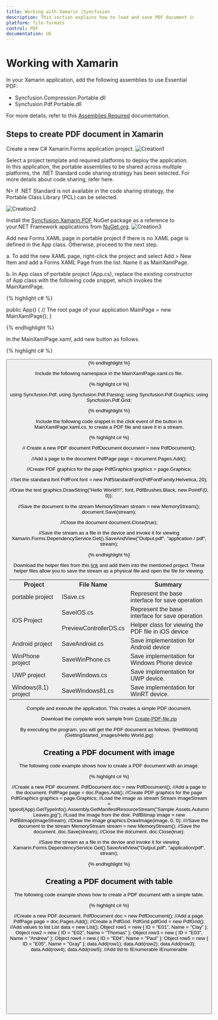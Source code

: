 ```yaml
---
title: Working with Xamarin |Syncfusion
description: This section explains how to load and save PDF document in Xamarin
platform: file-formats
control: PDF
documentation: UG
---
```

# Working with Xamarin

In your Xamarin application, add the following assemblies to use Essential PDF:

* Syncfusion.Compression.Portable.dll
* Syncfusion.Pdf.Portable.dll 

For more details, refer to this [Assemblies Required](/File-Formats/PDF/Assemblies-Required) documentation.

## Steps to create PDF document in Xamarin

Create a new C# Xamarin.Forms application project.
![Creation1](Xamarin_images/Creation1.jpg)

Select a project template and required platforms to deploy the application. In this application, the portable assemblies to be shared across multiple platforms, the .NET Standard code sharing strategy has been selected. For more details about code sharing, refer here.

N> If .NET Standard is not available in the code sharing strategy, the Portable Class Library (PCL) can be selected.

![Creation2](Xamarin_images/Creation2.jpg)

Install the [Syncfusion.Xamarin.PDF](https://www.nuget.org/packages/Syncfusion.Xamarin.PDF/) NuGet package as a reference to your.NET Framework applications from [NuGet.org](https://www.nuget.org/).
![Creation3](Xamarin_images/Creation3.jpg)

Add new Forms XAML page in portable project if there is no XAML page is defined in the App class. Otherwise, proceed to the next step.

a.  To add the new XAML page, right-click the project and select Add > New Item and add a Forms XAML Page from the list. Name it as MainXamlPage.

b.	In App class of portable project (App.cs), replace the existing constructor of App class with the following code snippet, which invokes the MainXamlPage.

{% highlight c# %}

public App()
{
    // The root page of your application
    MainPage = new MainXamlPage();
}

{% endhighlight %}

In the MainXamlPage.xaml, add new button as follows.

{% highlight c# %}
<ContentPage xmlns="http://xamarin.com/schemas/2014/forms"
             xmlns:x="http://schemas.microsoft.com/winfx/2009/xaml"
             x:Class="GettingStarted. MainXamlPage">
<StackLayout VerticalOptions="Center">
  
<Button Text="Generate Document" Clicked="OnButtonClicked" HorizontalOptions="Center"/>
  
</StackLayout>
</ContentPage>
{% endhighlight %}

Include the following namespace in the MainXamlPage.xaml.cs file.

{% highlight c# %}

using Syncfusion.Pdf;
using Syncfusion.Pdf.Parsing;
using Syncfusion.Pdf.Graphics;
using Syncfusion.Pdf.Grid;

{% endhighlight %}

Include the following code snippet in the click event of the button in MainXamlPage.xaml.cs, to create a PDF file and save it in a stream. 
 
{% highlight c# %}

// Create a new PDF document
PdfDocument document = new PdfDocument();

//Add a page to the document
PdfPage page = document.Pages.Add();

//Create PDF graphics for the page
PdfGraphics graphics = page.Graphics;

//Set the standard font
PdfFont font = new PdfStandardFont(PdfFontFamily.Helvetica, 20);

//Draw the text
graphics.DrawString("Hello World!!!", font, PdfBrushes.Black, new PointF(0, 0));

//Save the document to the stream
MemoryStream stream = new MemoryStream();
document.Save(stream);

//Close the document
document.Close(true);

//Save the stream as a file in the device and invoke it for viewing
Xamarin.Forms.DependencyService.Get<ISave>().SaveAndView("Output.pdf", "application / pdf", stream);

{% endhighlight %}

Download the helper files from this [link](http://www.syncfusion.com/downloads/support/directtrac/general/HELPER~1-696201504.ZIP ) and add them into the mentioned project. These helper files allow you to save the stream as a physical file and open the file for viewing.

<table>
  <tr>
    <th>Project</th>
    <th>File Name</th>
	<th>Summary</th>
  </tr>
  <tr>
    <td>portable project</td>
    <td>ISave.cs </td>
	<td>Represent the base interface for save operation</td>	
  </tr>
  <tr>
    <td rowspan="2">iOS Project</td>
    <td>SaveIOS.cs</td>
	<td>Represent the base interface for save operation</td>	
  </tr>
   <tr>    
    <td>PreviewControllerDS.cs</td>
	<td>Helper class for viewing the PDF file in iOS device</td>	
  </tr>
  <tr>
    <td>Android project</td>
    <td>SaveAndroid.cs</td>
	<td>Save implementation for Android device</td>	
  </tr>
  <tr>
    <td>WinPhone project</td>
    <td>SaveWinPhone.cs</td>
	<td>Save implementation for Windows Phone device</td>	
  </tr>
  <tr>
    <td>UWP project</td>
    <td>SaveWindows.cs</td>
	<td>Save implementation for UWP device.</td>	
  </tr>
  <tr>
    <td>Windows(8.1) project </td>
    <td>SaveWindows81.cs</td>
	<td>Save implementation for WinRT device.</td>	
  </tr>     
</table>

Compile and execute the application. This creates a simple PDF document.

Download the complete work sample from [Create-PDF-file.zip](http://www.syncfusion.com/downloads/support/directtrac/general/ze/CreatePDFSample1541042202.zip )

By executing the program, you will get the PDF document as follows.
![HellWorld](GettingStarted_images/Hello World.jpg)
 
## Creating a PDF document with image

The following code example shows how to create a PDF document with an image.

{% highlight c# %}

//Create a new PDF document.
PdfDocument doc = new PdfDocument();
//Add a page to the document.
PdfPage page = doc.Pages.Add();
//Create PDF graphics for the page
PdfGraphics graphics = page.Graphics;
//Load the image as stream
Stream imageStream = typeof(App).GetTypeInfo().Assembly.GetManifestResourceStream("Sample.Assets.Autumn Leaves.jpg");
//Load the image from the disk.
PdfBitmap image = new PdfBitmap(imageStream);
//Draw the image
graphics.DrawImage(image, 0, 0);
////Save the document to the stream
MemoryStream stream = new MemoryStream();
//Save the document.
doc.Save(stream);
//Close the document.
doc.Close(true);

//Save the stream as a file in the device and invoke it for viewing
Xamarin.Forms.DependencyService.Get<ISave>().SaveAndView("Output.pdf", "application/pdf", stream);

{% endhighlight %}

## Creating a PDF document with table

The following code example shows how to create a PDF document with a simple table.
 
{% highlight c# %}

//Create a new PDF document.
PdfDocument doc = new PdfDocument();
//Add a page.
PdfPage page = doc.Pages.Add();
//Create a PdfGrid.
PdfGrid pdfGrid = new PdfGrid();
//Add values to list
List<object> data = new List<object>();
Object row1 = new { ID = "E01", Name = "Clay" };
Object row2 = new { ID = "E02", Name = "Thomas" };
Object row3 = new { ID = "E03", Name = "Andrew" };
Object row4 = new { ID = "E04", Name = "Paul" };
Object row5 = new { ID = "E05", Name = "Gray" };
data.Add(row1);
data.Add(row2);
data.Add(row3);
data.Add(row4);
data.Add(row5);
//Add list to IEnumerable
IEnumerable<object> dataTable = data;
//Assign data source.
pdfGrid.DataSource = dataTable;
//Draw grid to the page of PDF document.
pdfGrid.Draw(page, new PointF(10, 10));
//Save the PDF document to stream.
MemoryStream stream = new MemoryStream();
doc.Save(stream);
//Close the document.
doc.Close(true);

//Save the stream as a file in the device and invoke it for viewing
Xamarin.Forms.DependencyService.Get<ISave>().SaveAndView("Output.pdf", "application/pdf", stream);

{% endhighlight %}

## Creating a simple PDF document with basic elements
The [PdfDocument](https://help.syncfusion.com/cr/file-formats/Syncfusion.Pdf.Base~Syncfusion.Pdf.PdfDocument.html) object represents an entire PDF document that is being created. The following code example shows how to create a PDF document and add a [PdfPage](https://help.syncfusion.com/cr/file-formats/Syncfusion.Pdf.Base~Syncfusion.Pdf.PdfPage.html) to it along with the [PdfPageSettings](https://help.syncfusion.com/cr/file-formats/Syncfusion.Pdf.Base~Syncfusion.Pdf.PdfPageSettings.html).

{% highlight c# %}

//Creates a new PDF document
PdfDocument document = new PdfDocument();
//Adds page settings
document.PageSettings.Orientation = PdfPageOrientation.Landscape;
document.PageSettings.Margins.All = 50;
//Adds a page to the document
PdfPage page = document.Pages.Add();
PdfGraphics graphics = page.Graphics;

{% endhighlight %}

1. Essential PDF has APIs similar to the .NET GDI plus which helps to draw elements to the PDF page just like 2D drawing in .NET. 
2. Unlike System.Drawing APIs all the units are measured in point instead of pixel. 
3. In PDF, all the elements are placed in absolute positions and has the possibility for content overlapping if misplaced. 
4. Essential PDF provides the rendered bounds for each and every elements added through [PdfLayoutResult](https://help.syncfusion.com/cr/file-formats/Syncfusion.Pdf.Base~Syncfusion.Pdf.Graphics.PdfLayoutResult.html) objects. This can be used to add successive elements and prevent content overlap.

The following code example explains how to add an image from disk to a PDF document, by providing the rectangle coordinates. 
 
{% highlight c# %}

//Loads the image as stream
Stream imageStream = typeof(App).GetTypeInfo().Assembly.GetManifestResourceStream("Sample.Assets.AdventureCycle.jpg");
RectangleF bounds = new RectangleF(176, 0, 390, 130);
PdfImage image = PdfImage.FromStream(imageStream);
//Draws the image to the PDF page
page.Graphics.DrawImage(image, bounds);

{% endhighlight %}

The following methods can be used to add text to a PDF document.

1. [DrawString()](https://help.syncfusion.com/cr/file-formats/Syncfusion.Pdf.Base~Syncfusion.Pdf.Graphics.PdfGraphics~DrawString.html) method of the [PdfGraphics](https://help.syncfusion.com/cr/file-formats/Syncfusion.Pdf.Base~Syncfusion.Pdf.Graphics.PdfGraphics.html)
2. [PdfTextElement](https://help.syncfusion.com/cr/file-formats/Syncfusion.Pdf.Base~Syncfusion.Pdf.Graphics.PdfTextElement.html) class.

The ```PdfTextElement``` provides the layout result of the added text by using the location of the next element that decides to prevent content overlapping. This is not available in the ```DrawString``` method. 

The following code example adds the necessary text such as address, invoice number and date to create a basic invoice application. 
 
{% highlight c# %}

PdfBrush solidBrush = new PdfSolidBrush(new PdfColor(126, 151, 173));
bounds = new RectangleF(0, bounds.Bottom + 90, graphics.ClientSize.Width, 30);
//Draws a rectangle to place the heading in that region.
graphics.DrawRectangle(solidBrush, bounds);
//Creates a font for adding the heading in the page
PdfFont subHeadingFont = new PdfStandardFont(PdfFontFamily.TimesRoman, 14);
//Creates a text element to add the invoice number
PdfTextElement element = new PdfTextElement("INVOICE " + id.ToString(), subHeadingFont);
element.Brush = PdfBrushes.White;

//Draws the heading on the page
PdfLayoutResult result = element.Draw(page, new PointF(10, bounds.Top + 8));
string currentDate = "DATE " + DateTime.Now.ToString("MM/dd/yyyy");
//Measures the width of the text to place it in the correct location
SizeF textSize = subHeadingFont.MeasureString(currentDate);
PointF textPosition = new PointF(graphics.ClientSize.Width - textSize.Width - 10, result.Bounds.Y);
//Draws the date by using DrawString method
graphics.DrawString(currentDate, subHeadingFont, element.Brush, textPosition);
PdfFont timesRoman = new PdfStandardFont(PdfFontFamily.TimesRoman, 10);
//Creates text elements to add the address and draw it to the page.
element = new PdfTextElement("BILL TO ", timesRoman);
element.Brush = new PdfSolidBrush(new PdfColor(126, 155, 203));
result = element.Draw(page, new PointF(10, result.Bounds.Bottom + 25));
PdfPen linePen = new PdfPen(new PdfColor(126, 151, 173), 0.70f);
PointF startPoint = new PointF(0, result.Bounds.Bottom + 3);
PointF endPoint = new PointF(graphics.ClientSize.Width, result.Bounds.Bottom + 3);
//Draws a line at the bottom of the address
graphics.DrawLine(linePen, startPoint, endPoint);

{% endhighlight %}

Essential PDF provides two types of table models. The difference between both the table models can be referred from the link 
[Difference between PdfLightTable and PdfGrid](/file-formats/pdf/working-with-tables#difference-between-pdflighttable-and-pdfgrid "difference-between-pdflighttable-and-pdfgrid")

Since the invoice document requires only simple cell customizations, the given code example explains how to create a simple invoice table by using [PdfGrid](https://help.syncfusion.com/cr/file-formats/Syncfusion.Pdf.Base~Syncfusion.Pdf.Grid.PdfGrid.html).
 
{% highlight c# %}

//Creates the datasource for the table
DataTable invoiceDetails = GetProductDetailsAsDataTable();
//Creates a PDF grid
PdfGrid grid = new PdfGrid();
//Adds the data source
grid.DataSource = invoiceDetails;
//Creates the grid cell styles
PdfGridCellStyle cellStyle = new PdfGridCellStyle();
cellStyle.Borders.All = PdfPens.White;
PdfGridRow header = grid.Headers[0];
//Creates the header style
PdfGridCellStyle headerStyle = new PdfGridCellStyle();
headerStyle.Borders.All = new PdfPen(new PdfColor(126, 151, 173));
headerStyle.BackgroundBrush = new PdfSolidBrush(new PdfColor(126, 151, 173));
headerStyle.TextBrush = PdfBrushes.White;
headerStyle.Font = new PdfStandardFont(PdfFontFamily.TimesRoman, 14f, PdfFontStyle.Regular);

//Adds cell customizations
for (int i = 0; i < header.Cells.Count; i++)
{
if (i == 0 || i == 1)
header.Cells[i].StringFormat = new PdfStringFormat(PdfTextAlignment.Left, PdfVerticalAlignment.Middle);
else
header.Cells[i].StringFormat = new PdfStringFormat(PdfTextAlignment.Right, PdfVerticalAlignment.Middle);
}

//Applies the header style
header.ApplyStyle(headerStyle);
cellStyle.Borders.Bottom = new PdfPen(new PdfColor(217, 217, 217), 0.70f);
cellStyle.Font = new PdfStandardFont(PdfFontFamily.TimesRoman, 12f);
cellStyle.TextBrush = new PdfSolidBrush(new PdfColor(131, 130, 136));
//Creates the layout format for grid
PdfGridLayoutFormat layoutFormat = new PdfGridLayoutFormat();
// Creates layout format settings to allow the table pagination
layoutFormat.Layout = PdfLayoutType.Paginate;
//Draws the grid to the PDF page.
PdfGridLayoutResult gridResult = grid.Draw(page, new RectangleF(new PointF(0, result.Bounds.Bottom + 40), new SizeF(graphics.ClientSize.Width, graphics.ClientSize.Height - 100)), layoutFormat);

{% endhighlight %} 

The following code example shows how to save the invoice document to disk and dispose the [PdfDocument](https://help.syncfusion.com/cr/file-formats/Syncfusion.Pdf.Base~Syncfusion.Pdf.PdfDocument.html) object.
 
{% highlight c# %}

//Save the PDF document to stream.
MemoryStream stream = new MemoryStream();
document.Save(stream);
//Close the document.
document.Close(true);

//Save the stream as a file in the device and invoke it for viewing
Xamarin.Forms.DependencyService.Get<ISave>().SaveAndView("Output.pdf", "application/pdf", stream);

{% endhighlight %}

The following screenshot shows the invoice PDF document created by using Essential PDF.

![invoice](GettingStarted_images/GettingStarted_img1.jpeg)

## Filling forms

An interactive form, sometimes referred to as an AcroForm is a collection of fields for gathering information interactively from the user. A PDF document can contain any number of fields appearing in any combination of pages, all of that make a single, globally interactive form spanning the entire document.

Essential PDF allows you to create and manipulate existing form in PDF document. To work with existing form documents, the following namespaces are required.

1. Syncfusion.Pdf
2. Syncfusion.Pdf.Parsing

The following guide shows how to fill a sample PDF form as shown.

![Form Fill](GettingStarted_images/GettingStarted_img2.jpeg)

Essential PDF allows you to fill the form fields by using [PdfLoadedField](https://help.syncfusion.com/cr/file-formats/Syncfusion.Pdf.Base~Syncfusion.Pdf.Parsing.PdfLoadedField.html) class. You can get the form field either by using its field name or field index.
 
{% highlight c# %}

//Loads the PDF form.
PdfLoadedDocument loadedDocument = new PdfLoadedDocument(@"JobApplication.pdf");
//Loads the form
PdfLoadedForm form = loadedDocument.Form;
//Fills the textbox field by using index
(form.Fields[0] as PdfLoadedTextBoxField).Text = "John";
//Fills the textbox fields by using field name
(form.Fields["LastName"] as PdfLoadedTextBoxField).Text = "Doe";
(form.Fields["Address"] as PdfLoadedTextBoxField).Text = " John Doe \n 123 Main St \n Anytown, USA";
//Loads the radio button group
PdfLoadedRadioButtonItemCollection radioButtonCollection = (form.Fields["Gender"] as PdfLoadedRadioButtonListField).Items;
//Checks the 'Male' option
radioButtonCollection[0].Checked = true;
//Checks the 'business' checkbox field
(form.Fields["Business"] as PdfLoadedCheckBoxField).Checked = true;
//Checks the 'retiree' checkbox field
(form.Fields["Retiree"] as PdfLoadedCheckBoxField).Checked = true;
//Save the PDF document to stream.
MemoryStream stream = new MemoryStream();
loadedDocument.Save(stream);
//Close the document.
loadedDocument.Close(true);

//Save the stream as a file in the device and invoke it for viewing
Xamarin.Forms.DependencyService.Get<ISave>().SaveAndView("Output.pdf", "application/pdf", stream);

{% endhighlight %}  

The filled form is shown in adobe reader application as follows.

![Form Fill](GettingStarted_images/GettingStarted_img3.jpeg)

## Merge PDF Documents

Essential PDF supports merging multiple PDF documents from stream using [Merge](https://help.syncfusion.com/cr/file-formats/Syncfusion.Pdf.Base~Syncfusion.Pdf.PdfDocumentBase~Merge.html) method.

You can merge the PDF document streams by using the following code example.
 
{% highlight c# %}

//Creates a PDF document
PdfDocument finalDoc = new PdfDocument();
//Loads the Pdf as a stream.
Stream stream1 = typeof(App).GetTypeInfo().Assembly.GetManifestResourceStream("Sample.Assets.file1.pdf");
Stream stream2 = typeof(App).GetTypeInfo().Assembly.GetManifestResourceStream("Sample.Assets.file2.pdf");
// Creates a PDF stream for merging
Stream[] streams = { stream1, stream2 };
// Merges PDFDocument.
PdfDocumentBase.Merge(finalDoc, streams);
//Save the PDF document to stream
MemoryStream stream = new MemoryStream();
finalDoc.Save(stream);
//If the position is not set to '0' then the PDF will be empty.
stream.Position = 0;
//Close the document.
finalDoc.Close(true);

//Save the stream as a file in the device and invoke it for viewing
Xamarin.Forms.DependencyService.Get<ISave>().SaveAndView("Output.pdf", "application/pdf", stream);

{% endhighlight %}







